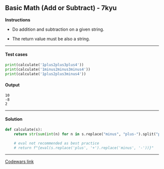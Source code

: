 ## Basic Math (Add or Subtract) - 7kyu

**Instructions**

- Do addition and subtraction on a given string.

- The return value must be also a string.

---

#### Test cases

```python
print(calculate('1plus2plus3plus4'))
print(calculate('1minus2minus3minus4'))
print(calculate('1plus2plus3minus4'))
```

#### Output 

```
10
-8
2
```

---

#### Solution

```python
def calculate(s):
    return str(sum(int(n) for n in s.replace("minus", "plus-").split("plus")))
    
    # eval not recommended as best practice
    # return f"{eval(s.replace('plus', '+').replace('minus', '-'))}"
```

---

[Codewars link](https://www.codewars.com/kata/5809b62808ad92e31b000031)
